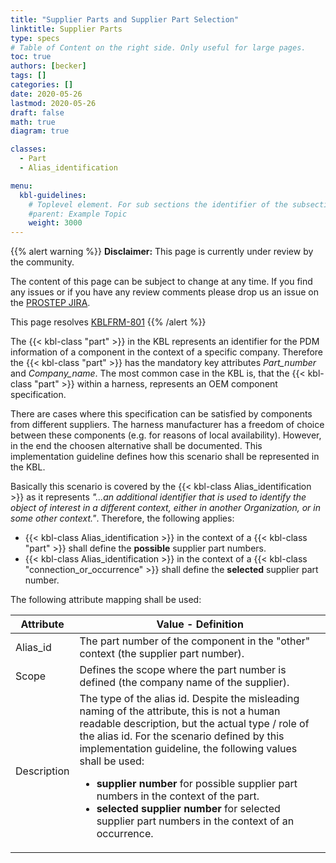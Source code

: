 ```yaml
---
title: "Supplier Parts and Supplier Part Selection"
linktitle: Supplier Parts
type: specs
# Table of Content on the right side. Only useful for large pages.
toc: true
authors: [becker]
tags: []
categories: []
date: 2020-05-26
lastmod: 2020-05-26
draft: false
math: true
diagram: true

classes:
  - Part
  - Alias_identification

menu:
  kbl-guidelines:
    # Toplevel element. For sub sections the identifier of the subsection
    #parent: Example Topic
    weight: 3000
---
```

{{% alert warning %}}
**Disclaimer:** This page is currently under review by the community.  

The content of this page can be subject to change at any time. If you find any issues or if you have any review comments please drop us an issue on the [PROSTEP JIRA](https://track.prostep.com/projects/KBLFRM/). 

This page resolves [KBLFRM-801](https://track.prostep.com/browse/KBLFRM-801)
{{% /alert %}}

The {{< kbl-class "part" >}} in the KBL represents an identifier for the PDM information of a component in the context of a specific company. Therefore the {{< kbl-class "part" >}} has the mandatory key attributes *Part_number* and *Company_name*. The most common case in the KBL is, that the {{< kbl-class "part" >}} within a harness, represents an OEM component specification. 

There are cases where this specification can be satisfied by components from different suppliers. The harness manufacturer has a freedom of choice between these components (e.g. for reasons of local availability). However, in the end the choosen alternative shall be documented. This implementation guideline defines how this scenario shall be represented in the KBL.

Basically this scenario is covered by the {{< kbl-class Alias_identification >}} as it represents *"...an additional identifier that is used to identify the object of interest in a different context, either in another Organization, or in some other context."*. Therefore, the following applies:

* {{< kbl-class Alias_identification >}} in the context of a {{< kbl-class "part" >}} shall define the **possible** supplier part numbers.
* {{< kbl-class Alias_identification >}} in the context of a {{< kbl-class "connection_or_occurrence" >}} shall define the **selected** supplier part number.

The following attribute mapping shall be used:

| Attribute | Value - Definition |
|-----------|--------------------|
| Alias_id | The part number of the component in the "other" context (the supplier part number). |
| Scope | Defines the scope where the part number is defined (the company name of the supplier). |
| Description | The type of the alias id. Despite the misleading naming of the attribute, this is not a human readable description, but the actual type / role of the alias id. For the scenario defined by this implementation guideline, the following values shall be used: <ul><li>**supplier number** for possible supplier part numbers in the context of the part.</li><li>**selected supplier number** for selected supplier part numbers in the context of an occurrence.</li></ul>|



